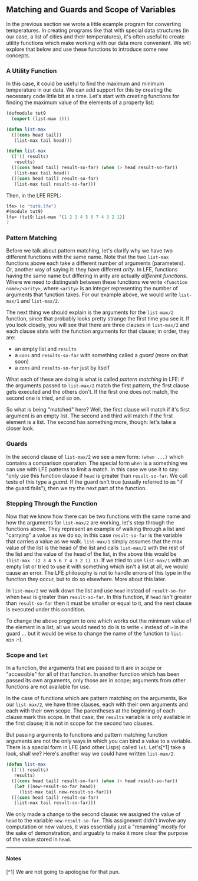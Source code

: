 ## Matching and Guards and Scope of Variables

In the previous section we wrote a little example program for converting temperatures. In creating programs like that with special data structures (in our case, a list of cities and their temperatures), it's often useful to create utility functions which make working with our data more convenient. We will explore that below and use these functions to introduce some new concepts.

### A Utility Function

In this case, it could be useful to find the maximum and minimum temperature in our data. We can add support for this by creating the necessary code little bit at a time. Let's start with creating functions for finding the maximum value of the elements of a property list:

```lisp
(defmodule tut9
  (export (list-max 1)))

(defun list-max
  (((cons head tail))
   (list-max tail head)))

(defun list-max
  (('() results)
   results)
  (((cons head tail) result-so-far) (when (> head result-so-far))
   (list-max tail head))
  (((cons head tail) result-so-far)
   (list-max tail result-so-far)))
```

Then, in the LFE REPL:

```lisp
lfe> (c "tut9.lfe")
#(module tut9)
lfe> (tut9:list-max '(1 2 3 4 5 6 7 4 3 2 1))
7
```

### Pattern Matching

Before we talk about pattern matching, let's clarify why we have two different functions with the same name. Note that the two ``list-max`` functions above each take a different number of arguments (parameters). Or, another way of saying it: they have different *arity*. In LFE, functions having the same name but differing in arity are actually *different functions*. Where we need to distinguish between these functions we write ``<function name>/<arity>``, where ``<arity>`` is an integer representing the number of arguments that function takes. For our example above, we would write ``list-max/1`` and ``list-max/2``.

The next thing we should explain is the arguments for the ``list-max/2`` function, since that probably looks pretty strange the first time you see it. If you look closely, you will see that there are three clauses in ``list-max/2`` and each clause stats with the function arguments for that clause; in order, they are:

* an empty list and ``results``
* a ``cons`` and ``results-so-far`` with something called a *guard* (more on that soon)
* a ``cons`` and ``results-so-far`` just by itself

What each of these are doing is what is called *pattern matching* in LFE: if the arguments passed to ``list-max/2`` match the first pattern, the first clause gets executed and the others don't. If the first one does not match, the second one is tried, and so on.

So what is being "matched" here? Well, the first clause will match if it's first argument is an empty list. The second and third will match if the first element is a list. The second has something more, though: let's take a closer look.

### Guards

In the second clause of ``list-max/2`` we see a new form: ``(when ...)`` which contains a comparison operation. The special form ``when`` is a something we can use with LFE patterns to limit a match. In this case we use it to say: "only use this function clause if ``head`` is greater than ``result-so-far``. We call tests of this type a *guard*. If the guard isn't true (usually referred to as "if the guard fails"), then we try the next part of the function.

### Stepping Through the Function

Now that we know how there can be two functions with the same name and how the arguments for ``list-max/2`` are working, let's step through the functions above. They represent an example of walking through a list and "carrying" a value as we do so, in this case ``result-so-far`` is the variable that carries a value as we walk. ``list-max/1`` simply assumes that the max value of the list is the head of the list and calls ``list-max/2`` with the rest of the list and the value of the head of the list, in the above this would be ``(list-max '(2 3 4 5 6 7 4 3 2 1) 1)``. If we tried to use ``list-max/1`` with an empty list or tried to use it with something which isn't a list at all, we would cause an error. The LFE philosophy is not to handle errors of this type in the function they occur, but to do so elsewhere. More about this later.

In ``list-max/2`` we walk down the list and use ``head`` instead of ``result-so-far`` when ``head`` is greater than ``result-so-far``. In this function, if ``head`` *isn't* greater than ``result-so-far`` then it must be smaller or equal to it, and the next clause is executed under this condition.

To change the above program to one which works out the minimum value of the element in a list, all we would need to do is to write ``<`` instead of ``>`` in the guard ... but it would be wise to change the name of the function to ``list-min`` :-).

### Scope and ``let``

In a function, the arguments that are passed to it are *in scope* or "accessible" for all of that function. In another function which has been passed its own arguments, only those are in scope; arguments from other functions are not available for use.

In the case of functions which are pattern matching on the arguments, like our ``list-max/2``, we have three clauses, each with their own arguments and each with their own scope. The parentheses at the beginning of each clause mark this scope. In that case, the ``results`` variable is only available in the first clause; it is not in scope for the second two clauses.

But passing arguments to functions and pattern matching function arguments are not the only ways in which you can bind a value to a variable. There is a special form in LFE (and other Lisps) called ``let``. Let's[^1] take a look, shall we? Here's another way we could have written ``list-max/2``:

```lisp
(defun list-max
  (('() results)
   results)
  (((cons head tail) result-so-far) (when (> head result-so-far))
   (let ((new-result-so-far head))
     (list-max tail new-result-so-far)))
  (((cons head tail) result-so-far)
   (list-max tail result-so-far)))
```

We only made a change to the second clause: we assigned the value of ``head`` to the variable ``new-result-so-far``. This assignment didn't involve any computation or new values, it was essentially just a "renaming" mostly for the sake of demonstration, and arguably to make it more clear the purpose of the value stored in ``head``.


----

#### Notes

[^1] We are not going to apologise for that pun.
